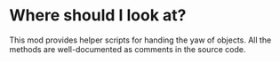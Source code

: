 # Where should I look at?
This mod provides helper scripts for handing the yaw of objects. All the methods are well-documented as comments in the source code.
